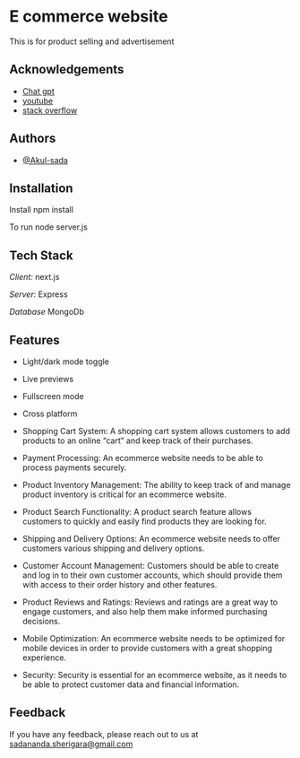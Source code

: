 <a name="readme-top"></a>

<!--
HOW TO USE:
This is an example of how you may give instructions on setting up your project locally.

Modify this file to match your project and remove sections that don't apply.

REQUIRED SECTIONS:
- Table of Contents
- About the Project
  - Built With
  - Live Demo
- Getting Started
- Authors
- Future Features
- Contributing
- Show your support
- Acknowledgements
- License

OPTIONAL SECTIONS:
- FAQ

After you're finished please remove all the comments and instructions!
-->

# E commerce website

This is for product selling and advertisement


## Acknowledgements

 - [Chat gpt](https://chat.openai.com/chat)
 - [youtube](https://youtube.com)
 - [stack overflow](https://stackoverflow.com/)


## Authors

- [@Akul-sada](https://github.com/Akul-sada)


## Installation

Install npm install

To run 
node server.js

    
## Tech Stack

*Client:* next.js

*Server:* Express

*Database* MongoDb


## Features

- Light/dark mode toggle
- Live previews
- Fullscreen mode
- Cross platform

- Shopping Cart System: A shopping cart system allows customers to add products to an online “cart” and keep track of their purchases. 
- Payment Processing: An ecommerce website needs to be able to process payments securely. 
- Product Inventory Management: The ability to keep track of and manage product inventory is critical for an ecommerce website. 
- Product Search Functionality: A product search feature allows customers to quickly and easily find products they are looking for. 
- Shipping and Delivery Options: An ecommerce website needs to offer customers various shipping and delivery options. 
- Customer Account Management: Customers should be able to create and log in to their own customer accounts, which should provide them with access to their order history and other features. 
- Product Reviews and Ratings: Reviews and ratings are a great way to engage customers, and also help them make informed purchasing decisions. 
- Mobile Optimization: An ecommerce website needs to be optimized for mobile devices in order to provide customers with a great shopping experience. 
- Security: Security is essential for an ecommerce website, as it needs to be able to protect customer data and financial information.
## Feedback

If you have any feedback, please reach out to us at sadananda.sherigara@gmail.com